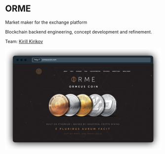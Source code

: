 # ORME

Market maker for the exchange platform

Blockchain backend engineering, concept development and refinement.

Team: [Kirill Kirikov](../org-1/kirill-kirikov.md)

![](../.gitbook/assets/image%20%2834%29.png)

